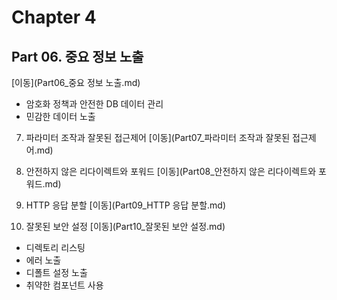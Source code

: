 # Chapter 4
## Part 06. 중요 정보 노출
[이동](Part06_중요 정보 노출.md)

- 암호화 정책과 안전한 DB 데이터 관리
- 민감한 데이터 노출

7. 파라미터 조작과 잘못된 접근제어
[이동](Part07_파라미터 조작과 잘못된 접근제어.md)

8. 안전하지 않은 리다이렉트와 포워드
[이동](Part08_안전하지 않은 리다이렉트와 포워드.md)

9. HTTP 응답 분할
[이동](Part09_HTTP 응답 분할.md)

10. 잘못된 보안 설정
[이동](Part10_잘못된 보안 설정.md)

- 디렉토리 리스팅
- 에러 노출
- 디폴트 설정 노출
- 취약한 컴포넌트 사용
